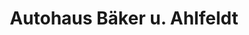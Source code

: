 ---
title: "Autohaus Bäker u. Ahlfeldt"
url: /hansestadt-havelberg/autohaus-baeker-u-ahlfeldt/
shop: Autowerkstatt
---